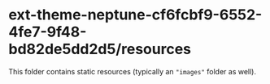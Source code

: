 # ext-theme-neptune-cf6fcbf9-6552-4fe7-9f48-bd82de5dd2d5/resources

This folder contains static resources (typically an `"images"` folder as well).
